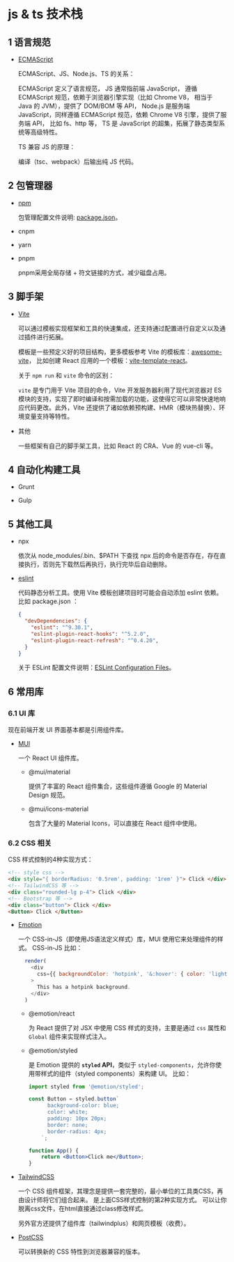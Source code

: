 # js & ts 技术栈

## 1 **语言规范**

+ [ECMAScript](https://tc39.es/ecma262/)

  ECMAScript、JS、Node.js、TS 的关系：

  ECMAScript 定义了语言规范，
  JS 通常指前端 JavaScript， 遵循 ECMAScript 规范，依赖于浏览器引擎实现（比如 Chrome V8， 相当于 Java 的 JVM），提供了 DOM/BOM 等 API，
  Node.js 是服务端 JavaScript，同样遵循 ECMAScript 规范，依赖 Chrome V8 引擎，提供了服务端 API， 比如 fs、http 等，
  TS 是 JavaScript 的超集，拓展了静态类型系统等高级特性。

  TS 兼容 JS 的原理：

  编译（tsc、webpack）后输出纯 JS 代码。

## 2 **包管理器**

+ [npm](https://docs.npmjs.com/about-npm)

  包管理配置文件说明: [package.json](https://docs.npmjs.com/creating-a-package-json-file)。

+ cnpm

+ yarn

+ pnpm

  pnpm采用全局存储 + 符文链接的方式，减少磁盘占用。

## 3 脚手架

+ [Vite](https://cn.vite.dev/guide/)

  可以通过模板实现框架和工具的快速集成，还支持通过配置进行自定义以及通过插件进行拓展。

  模板是一些预定义好的项目结构，更多模板参考 Vite 的模板库：[awesome-vite](https://github.com/vitejs/awesome-vite?tab=readme-ov-file#templates)， 比如创建 React 应用的一个模板：[vite-template-react](https://github.com/SafdarJamal/vite-template-react)。

  关于 `npm run` 和 `vite` 命令的区别：

  `vite` 是专门用于 Vite 项目的命令，Vite 开发服务器利用了现代浏览器对 ES 模块的支持，实现了即时编译和按需加载的功能，这使得它可以非常快速地响应代码更改。此外，Vite 还提供了诸如依赖预构建、HMR（模块热替换）、环境变量支持等特性。

+ 其他

  一些框架有自己的脚手架工具，比如 React 的 CRA、Vue 的 vue-cli 等。

## 4 自动化构建工具

+ Grunt

+ Gulp

## 5 其他工具

+ npx

  依次从 node_modules/.bin、$PATH 下查找 npx 后的命令是否存在，存在直接执行，否则先下载然后再执行，执行完毕后自动删除。

+ [eslint](https://zh-hans.eslint.org/docs/latest/use/getting-started)

  代码静态分析工具。使用 Vite 模板创建项目时可能会自动添加 eslint 依赖。
  比如 package.json ：

  ```json
  {
    "devDependencies": {
      "eslint": "^9.30.1",
	  "eslint-plugin-react-hooks": "^5.2.0",
	  "eslint-plugin-react-refresh": "^0.4.20",
    }
  }
  ```

  关于 ESLint 配置文件说明：[ESLint Configuration Files](https://eslint.org/docs/latest/use/configure/configuration-files)。

## 6 常用库

### 6.1 UI 库

现在前端开发 UI 界面基本都是引用组件库。

+ [MUI](https://mui.com/)

  一个 React UI 组件库。

  + @mui/material
  
    提供了丰富的 React 组件集合，这些组件遵循 Google 的 Material Design 规范。

  + @mui/icons-material

    包含了大量的 Material Icons，可以直接在 React 组件中使用。

### 6.2 CSS 相关

CSS 样式控制的4种实现方式：

```html
<!-- style css -->
<div style="{ borderRadius: '0.5rem', padding: '1rem' }"> Click </div>
<!-- TailwindCSS 等 -->
<div class="rounded-lg p-4"> Click </div>
<!-- Bootstrap 等 -->
<div class="button"> Click </div>
<Button> Click </Button>
```

+ [Emotion](https://emotion.sh/docs/introduction)

  一个 CSS-in-JS（即使用JS语法定义样式）库，MUI 使用它来处理组件的样式。
  CSS-in-JS 比如：
  ```js
    render( 
      <div 
        css={{ backgroundColor: 'hotpink', '&:hover': { color: 'lightgreen' } }} 
      > 
        This has a hotpink background. 
      </div> 
    )
    ```

  + @emotion/react

    为 React 提供了对 JSX 中使用 CSS 样式的支持，主要是通过 `css` 属性和 `Global` 组件来实现样式注入。

  + @emotion/styled

    是 Emotion 提供的 **`styled` API**，类似于 `styled-components`，允许你使用带样式的组件（styled components）来构建 UI。
    比如：
    ```jsx
    import styled from '@emotion/styled';
    
    const Button = styled.button`
    	  background-color: blue;
    	  color: white;
    	  padding: 10px 20px;
    	  border: none;
    	  border-radius: 4px;
    	`;
    
    function App() {
        return <Button>Click me</Button>;
    }
    ```

+ [TailwindCSS](https://www.tailwindcss.cn/docs/installation)

  一个 CSS 组件框架，其理念是提供一套完整的，最小单位的工具类CSS，再由设计师将它们组合起来。
  是上面CSS样式控制的第2种实现方式。
  可以让你脱离css文件，在html直接通过class修改样式。

  另外官方还提供了组件库（tailwindplus）和网页模板（收费）。

+ [PostCSS](https://www.postcss.com.cn/)

  可以转换新的 CSS 特性到浏览器兼容的版本。

